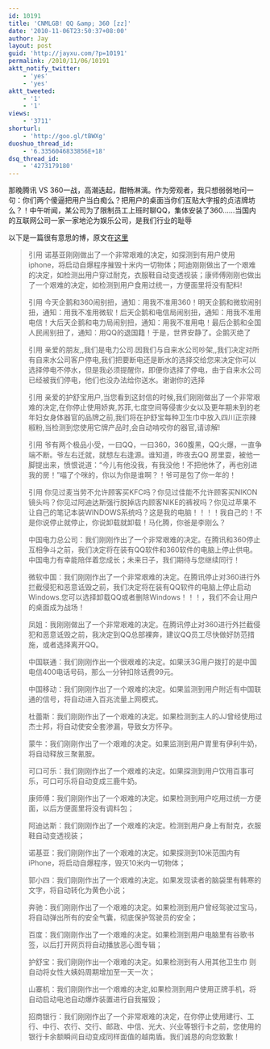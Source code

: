```yaml
---
id: 10191
title: 'CNMLGB! QQ &amp; 360 [zz]'
date: '2010-11-06T23:50:37+08:00'
author: Jay
layout: post
guid: 'http://jayxu.com/?p=10191'
permalink: /2010/11/06/10191
aktt_notify_twitter:
    - 'yes'
    - 'yes'
aktt_tweeted:
    - '1'
    - '1'
views:
    - '3711'
shorturl:
    - 'http://goo.gl/tBWXg'
duoshuo_thread_id:
    - '6.3356046833856E+18'
dsq_thread_id:
    - '4273179180'
---
```


那晚腾讯 VS 360一战，高潮迭起，酣畅淋漓。作为旁观者，我只想弱弱地问一句：你们两个傻逼把用户当白痴么？把用户的桌面当你们互贴大字报的贞洁牌坊么？！中午听闻，某公司为了限制员工上班时聊QQ，集体安装了360……当国内的互联网公司一家一家地沦为娱乐公司，是我们行业的耻辱

以下是一篇很有意思的博，原文在<a href="http://adfuns.com/post/2492/" target="_blank">这里</a>
<blockquote>引用
诺基亚刚刚做出了一个非常艰难的决定，如探测到有用户使用iphone，将启动自爆程序摧毁十米内一切物体；阿迪刚刚做出了一个艰难的决定，如检测出用户穿过耐克，衣服鞋自动变透视装；康师傅刚刚也做出了一个艰难的决定，如检测到用户食用过统一，方便面里将没有配料!

引用
今天企鹅和360闹别扭，通知：用我不准用360！明天企鹅和微软闹别扭，通知：用我不准用微软！后天企鹅和电信局闹别扭，通知：用我不准用电信！大后天企鹅和电力局闹别扭，通知：用我不准用电！最后企鹅和全国人民闹别扭了，通知：用QQ的退国籍！于是，世界安静了。企鹅灭绝了

引用
亲爱的朋友,,我们是电力公司.因我们与自来水公司吵架,,我们决定对所有自来水公司客户停电,我们把要断电还是断水的选择交给您来决定你可以选择停电不停水，但是我必须提醒你，即便你选择了停电，由于自来水公司已经被我们停电，他们也没办法给你送水。谢谢你的选择

引用
亲爱的护舒宝用户,当您看到这封信的时候,我们刚刚做出了一个非常艰难的决定,在你停止使用娇爽,苏菲,七度空间等侵害少女以及更年期未到的老年妇女身体器官的品牌之前,我们将在护舒宝每种卫生巾中放入四川正宗辣椒粉,当检测到您使用它牌产品时,会自动啃咬你的器官,请谅解!

引用
爷有两个极品小受，一曰QQ，一曰360，360腹黑，QQ火爆，一直争端不断。爷左右迁就，就想左右逢源。谁知道，昨夜去QQ 房里耍，被他一脚提出来，愤恨说道：“今儿有他没我，有我没他！不把他休了，再也别进我的房！”喵了个咪的，你以为你是谁啊？！爷可是包了你一年的！

引用
你见过麦当劳不允许顾客买KFC吗？你见过佳能不允许顾客买NIKON镜头吗？你见过阿迪达斯强行脱掉店内顾客NIKE的裤衩吗？你见过苹果不让自己的笔记本装WINDOWS系统吗？这是我的电脑！！！！我自己的！不是你说停止就停止，你说卸载就卸载！马化腾，你爸是李刚么？

中国电力总公司：我们刚刚作出了一个非常艰难的决定。在腾讯和360停止互相争斗之前，我们决定将在装有QQ软件和360软件的电脑上停止供电。中国电力有幸能陪伴着您成长；未来日子，我们期待与您继续同行！

微软中国：我们刚刚作出了一个非常艰难的决定。在腾讯停止对360进行外拦截侵犯和恶意诋毁之前，我们决定将在装有QQ软件的电脑上停止启动Windows.您可以选择卸载QQ或者删除Windows！！！，我们不会让用户的桌面成为战场！

凤姐：我刚刚做出了一个非常艰难的决定。在腾讯停止对360进行外拦截侵犯和恶意诋毁之前，我决定到QQ总部裸奔，建议QQ员工尽快做好防范措施，或者选择离开QQ。

中国联通：我们刚刚作出一个很艰难的决定。如果沃3G用户拨打的是中国电信400电话号码，那么一分钟扣除话费99元。

中国移动：我们刚刚作出了一个艰难的决定。如果监测到用户附近有中国联通的信号，将自动进入百兆流量上网模式。

杜蕾斯：我们刚刚作出了一个艰难的决定。如果检测到主人的JJ曾经使用过杰士邦，将自动使安全套渗漏，导致女方怀孕。

蒙牛：我们刚刚作出了一个艰难的决定。如果监测到用户胃里有伊利牛奶，将自动释放三聚氰胺。

可口可乐：我们刚刚作出了一个艰难的决定。如果探测到用户饮用百事可乐，可口可乐将自动变成三鹿牛奶。

康师傅：我们刚刚作出了一个艰难的决定。如果检测到用户吃用过统一方便面，以后方便面里将没有调料包；

阿迪达斯：我们刚刚作出了一个艰难的决定。检测到用户身上有耐克，衣服鞋自动变透视装；

诺基亚：我们刚刚作出了一个艰难的决定。如果探测到10米范围内有iPhone，将启动自爆程序，毁灭10米内一切物体；

郭小四：我们刚刚作出了一个艰难的决定。如果发现读者的脑袋里有韩寒的文字，将自动转化为黄色小说；

奔驰：我们刚刚作出了一个艰难的决定。如果检测到用户曾经驾驶过宝马，将自动弹出所有的安全气囊，彻底保护驾驶员的安全；

百度：我们刚刚作出了一个艰难的决定。如果检测到用户电脑里有谷歌书签，以后打开网页将自动播放恶心图专辑；

护舒宝：我们刚刚作出一个艰难的决定。如果检测到有人用其他卫生巾   则自动将女性大姨妈周期增加至一天一次；

山寨机：我们刚刚作出一个艰难的决定,如果检测到用户使用正牌手机，将自动启动电池自动爆炸装置进行自我摧毁；

招商银行：我们刚刚作出了一个非常艰难的决定，在你停止使用建行、工行、中行、农行、交行、邮政、中信、光大、兴业等银行卡之前，您使用的银行卡余额瞬间自动变成同样面值的越南盾。我们诚恳的向您致歉！</blockquote>